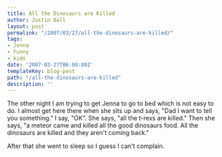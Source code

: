 ```yaml
---
title: All the Dinosaurs are Killed
author: Justin Ball
layout: post
permalink: "/2007/03/27/all-the-dinosaurs-are-killed/"
tags:
- Jenna
- Funny
- kids
date: '2007-03-27T06:00:00Z'
templateKey: blog-post
path: "/all-the-dinosaurs-are-killed"
description: ''
---
```


The other night I am trying to get Jenna to go to bed which is not easy to do. I almost get here there when she sits up and says, "Dad I want to tell you something." I say, "OK". She says, "all the t-rexs are killed." Then she says, "a meteor came and killed all the good dinosaurs food. All the dinosaurs are killed and they aren't coming back."

After that she went to sleep so I guess I can't complain.

